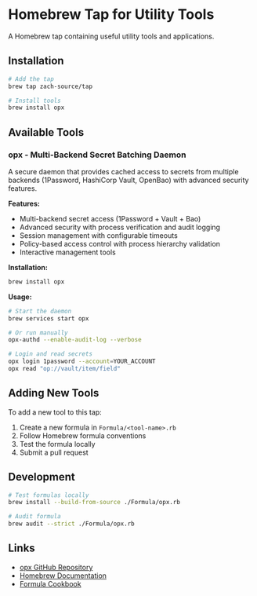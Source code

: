 # Homebrew Tap for Utility Tools

A Homebrew tap containing useful utility tools and applications.

## Installation

```bash
# Add the tap
brew tap zach-source/tap

# Install tools
brew install opx
```

## Available Tools

### opx - Multi-Backend Secret Batching Daemon

A secure daemon that provides cached access to secrets from multiple backends (1Password, HashiCorp Vault, OpenBao) with advanced security features.

**Features:**
- Multi-backend secret access (1Password + Vault + Bao)
- Advanced security with process verification and audit logging
- Session management with configurable timeouts
- Policy-based access control with process hierarchy validation
- Interactive management tools

**Installation:**
```bash
brew install opx
```

**Usage:**
```bash
# Start the daemon
brew services start opx

# Or run manually
opx-authd --enable-audit-log --verbose

# Login and read secrets
opx login 1password --account=YOUR_ACCOUNT
opx read "op://vault/item/field"
```

## Adding New Tools

To add a new tool to this tap:

1. Create a new formula in `Formula/<tool-name>.rb`
2. Follow Homebrew formula conventions
3. Test the formula locally
4. Submit a pull request

## Development

```bash
# Test formulas locally
brew install --build-from-source ./Formula/opx.rb

# Audit formula
brew audit --strict ./Formula/opx.rb
```

## Links

- [opx GitHub Repository](https://github.com/zach-source/opx)
- [Homebrew Documentation](https://docs.brew.sh/)
- [Formula Cookbook](https://docs.brew.sh/Formula-Cookbook)